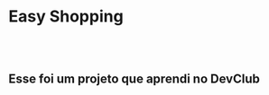 <h1>Easy Shopping</h1>
<br>
<br>
<h2>Esse foi um projeto que aprendi no <a hrf="https://rodolfomori.com.br/DevClub">DevClub<a/></h2>
